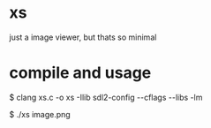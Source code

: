 # xs
just a image viewer, but thats so minimal

# compile and usage
$ clang xs.c -o xs -Ilib sdl2-config --cflags --libs -lm

$ ./xs image.png
